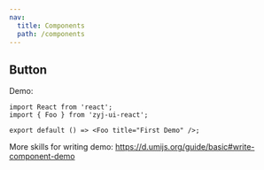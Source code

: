 ```yaml
---
nav:
  title: Components
  path: /components
---
```


## Button

Demo:

```tsx
import React from 'react';
import { Foo } from 'zyj-ui-react';

export default () => <Foo title="First Demo" />;
```

More skills for writing demo: https://d.umijs.org/guide/basic#write-component-demo
